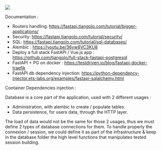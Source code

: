 ![](https://github.com/mlco2/codecarbon/blob/api/api/Images/CodecarbonDB.jpg)


Documentation :

- Routers handling: https://fastapi.tiangolo.com/tutorial/bigger-applications/
- Security: https://fastapi.tiangolo.com/tutorial/security/
- SQL: https://fastapi.tiangolo.com/tutorial/sql-databases/
- Alembic : https://youtu.be/36yw8VC3KU8
- Deploy a full stack FastAPI / Vue.js app : https://github.com/tiangolo/full-stack-fastapi-postgresql
- FastAPI + PG on docker : https://testdriven.io/blog/fastapi-docker-traefik
- FastAPI db dependency injection: https://python-dependency-injector.ets-labs.org/examples/fastapi-sqlalchemy.html



Container Dependencies injection : 



Database is a core part of the application, used with 2 different usages :
- Administration, with alembic to create / populate tables.
- Data persistence, for users data, through the HTTP layer.

The load of data would not be the same for those 2 usages, thus we must define 2 types of database connections for them.
To handle properly the connexion / session, we could define it as part of the infrastructure & keep in the database 
folder the high level functions that manipulates tested session building.
